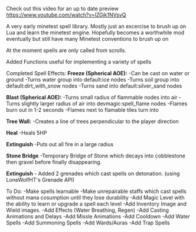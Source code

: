 Check out this video for an up to date preview
https://www.youtube.com/watch?v=lZGjk1NVsvQ

A very early minetest spell library.
Mostly just an excercise to brush up on Lua and learn the minetest engine.
Hopefully becomes a worthwhile mod eventually but still have many Minetest conventions to brush up on

At the moment spells are only called from scrolls.

Added Functions useful for implementing a variety of spells

Completed Spell Effects:
  **Freeze (Spherical AOE):**
    -Can be cast on water or ground
    -Turns water group into default:ice nodes
    -Turns soil group into default:dirt_with_snow nodes
    -Turns sand into default:silver_sand nodes
  
  **Blast (Spherical AOE):**
    -Turns small radius of flammable nodes into air
    -Turns slightly larger radius of air into devmagic:spell_flame nodes
    -Flames burn out in 1-2 seconds
    -Flames next to flamable tiles turn into 
  
  **Tree Wall:**
    -Creates a line of trees perpendicular to the player direction

  **Heal**
    -Heals 5HP

  **Extinguish**
    -Puts out all fire in a large radius

  **Stone Bridge**
    -Temporary Bridge of Stone which decays into cobblestone then gravel before finally disappearing.

  **Extinguish**
    - Added 2 grenades which cast spells on detonation. (using LoneWolfHT's Grenade API)



To Do:
  -Make spells learnable
  -Make unrepairable staffs which cast spells without mana cosumption until they lose durability
  -Add Magic Level with the ability to learn or upgrade a spell each level
  -Add Inventory Image and Wield images.
  -Add Effects (Water Breathing, Regen)
  -Add Casting Animations and Delays
  -Add Missle Animations
  -Add Cooldown
  -Add Water Spells
  -Add Summoning Spells
  -Add Wards/Auras
  -Add Trap Spells
